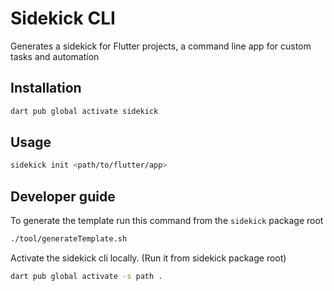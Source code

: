# Sidekick CLI

Generates a sidekick for Flutter projects, a command line app for custom tasks and automation

## Installation

```bash
dart pub global activate sidekick
```

## Usage

```bash
sidekick init <path/to/flutter/app>
```

## Developer guide

To generate the template run this command from the `sidekick` package root

```bash
./tool/generateTemplate.sh
```

Activate the sidekick cli locally. (Run it from sidekick package root)

```bash
dart pub global activate -s path .
```
